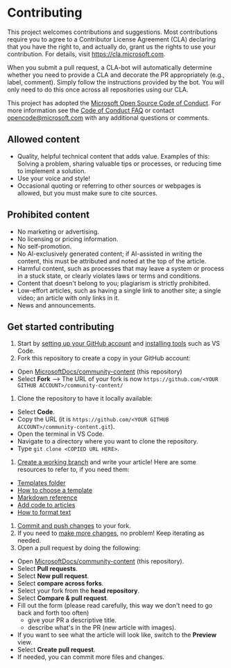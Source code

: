 # Contributing

This project welcomes contributions and suggestions. Most contributions require you to
agree to a Contributor License Agreement (CLA) declaring that you have the right to,
and actually do, grant us the rights to use your contribution. For details, visit
https://cla.microsoft.com.

When you submit a pull request, a CLA-bot will automatically determine whether you need
to provide a CLA and decorate the PR appropriately (e.g., label, comment). Simply follow the
instructions provided by the bot. You will only need to do this once across all repositories using our CLA.

This project has adopted the [Microsoft Open Source Code of Conduct](https://opensource.microsoft.com/codeofconduct/).
For more information see the [Code of Conduct FAQ](https://opensource.microsoft.com/codeofconduct/faq/)
or contact [opencode@microsoft.com](mailto:opencode@microsoft.com) with any additional questions or comments.

## Allowed content

* Quality, helpful technical content that adds value. Examples of this: Solving a problem, sharing valuable tips or processes, or reducing time to implement a solution.
* Use your voice and style!
* Occasional quoting or referring to other sources or webpages is allowed, but you must make sure to cite sources.

## Prohibited content

* No marketing or advertising.
* No licensing or pricing information.
* No self-promotion.
* No AI-exclusively generated content; if AI-assisted in writing the content, this must be attributed and noted at the top of the article.
* Harmful content, such as processes that may leave a system or process in a stuck state, or clearly violates laws or terms and conditions.
* Content that doesn't belong to you; plagiarism is strictly prohibited.
* Low-effort articles, such as having a single link to another site; a single video; an article with only links in it.
* News and announcements.

## Get started contributing

1. Start by [setting up your GitHub account](https://learn.microsoft.com/en-us/contribute/get-started-setup-github) and [installing tools](https://learn.microsoft.com/en-us/contribute/get-started-setup-tools) such as VS Code.
1. Fork this repository to create a copy in your GitHub account:
* Open [MicrosoftDocs/community-content](https://github.com/MicrosoftDocs/community-content) (this repository)
* Select **Fork** --> The URL of your fork is now `https://github.com/<YOUR GITHUB ACCOUNT>/community-content/`
1. Clone the repository to have it locally available:
* Select **Code**.
* Copy the URL (it is `https://github.com/<YOUR GITHUB ACCOUNT>/community-content.git`).
* Open the terminal in VS Code.
* Navigate to a directory where you want to clone the repository.
* Type `git clone <COPIED URL HERE>`.
1. [Create a working branch](https://learn.microsoft.com/en-us/contribute/how-to-write-workflows-major#use-github-flow) and write your article! Here are some resources to refer to, if you need them:
* [Templates folder](https://github.com/MicrosoftDocs/community-content/tree/main/community-content/templates)
* [How to choose a template](https://github.com/MicrosoftDocs/community-content/blob/main/community-content/templates/content-type-comparison.md)
* [Markdown reference](https://learn.microsoft.com/en-us/contribute/markdown-reference)
* [Add code to articles](https://learn.microsoft.com/en-us/contribute/code-in-docs)
* [How to format text](https://learn.microsoft.com/en-us/contribute/text-formatting-guidelines)
1. [Commit and push changes](https://learn.microsoft.com/en-us/contribute/how-to-write-workflows-major#making-your-changes) to your fork.
1. If you need to [make more changes](https://learn.microsoft.com/en-us/contribute/how-to-write-workflows-major#making-your-next-change), no problem! Keep iterating as needed.
1. Open a pull request by doing the following:
* Open [MicrosoftDocs/community-content](https://github.com/MicrosoftDocs/community-content) (this repository).
* Select **Pull requests**.
* Select **New pull request**.
* Select **compare across forks**.
* Select your fork from the **head repository**.
* Select **Compare & pull request**.
* Fill out the form (please read carefully, this way we don't need to go back and forth too often)
    * give your PR a descriptive title.
    * describe what's in the PR (new article with images).
* If you want to see what the article will look like, switch to the **Preview** view.
* Select **Create pull request**.
* If needed, you can commit more files and changes.
